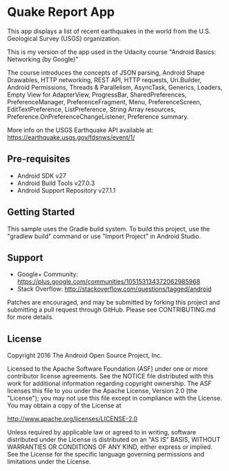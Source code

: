 Quake Report App
===================================

This app displays a list of recent earthquakes in the world
from the U.S. Geological Survey (USGS) organization.

This is my version of the app used in the Udacity course "Android Basics: Networking (by Google)"

The course introduces the concepts of JSON parsing, Android Shape Drawables, HTTP networking, REST API, HTTP requests, Uri.Builder, Android Permissions, Threads & Parallelism, AsyncTask, Generics, Loaders, Empty View for AdapterView, ProgressBar, SharedPreferences, PreferenceManager, PreferenceFragment, Menu, PreferenceScreen, EditTextPreference, ListPreference, String Array resources, Preference.OnPreferenceChangeListener, Preference summary.

More info on the USGS Earthquake API available at:
https://earthquake.usgs.gov/fdsnws/event/1/

Pre-requisites
--------------

- Android SDK v27
- Android Build Tools v27.0.3
- Android Support Repository v27.1.1

Getting Started
---------------

This sample uses the Gradle build system. To build this project, use the
"gradlew build" command or use "Import Project" in Android Studio.

Support
-------

- Google+ Community: https://plus.google.com/communities/105153134372062985968
- Stack Overflow: http://stackoverflow.com/questions/tagged/android

Patches are encouraged, and may be submitted by forking this project and
submitting a pull request through GitHub. Please see CONTRIBUTING.md for more details.

License
-------

Copyright 2016 The Android Open Source Project, Inc.

Licensed to the Apache Software Foundation (ASF) under one or more contributor
license agreements.  See the NOTICE file distributed with this work for
additional information regarding copyright ownership.  The ASF licenses this
file to you under the Apache License, Version 2.0 (the "License"); you may not
use this file except in compliance with the License.  You may obtain a copy of
the License at

http://www.apache.org/licenses/LICENSE-2.0

Unless required by applicable law or agreed to in writing, software
distributed under the License is distributed on an "AS IS" BASIS, WITHOUT
WARRANTIES OR CONDITIONS OF ANY KIND, either express or implied.  See the
License for the specific language governing permissions and limitations under
the License.

